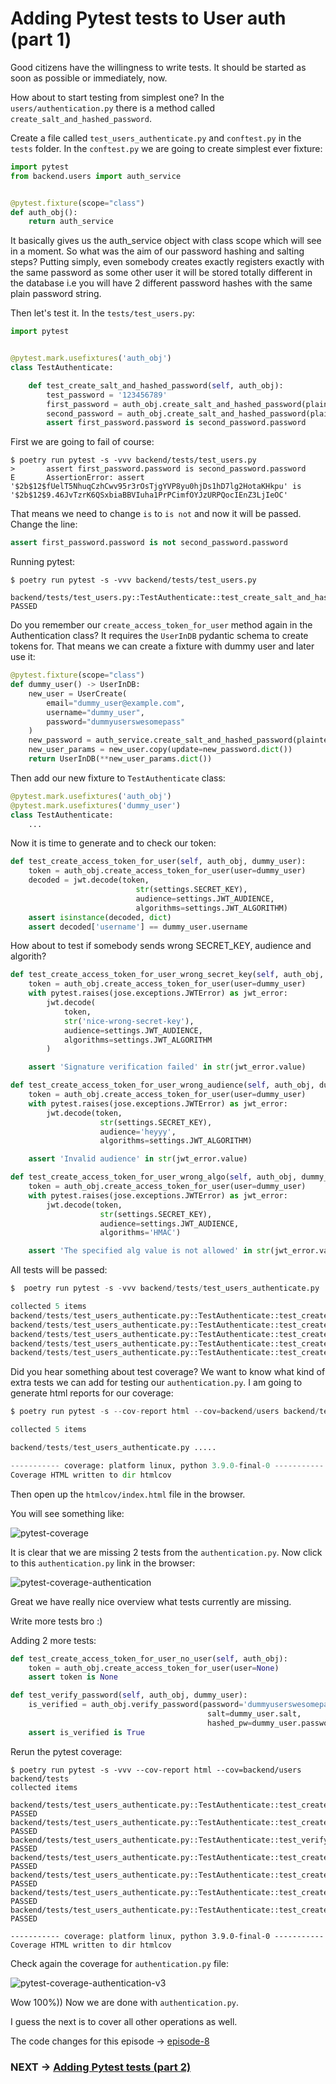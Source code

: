 # Adding Pytest tests to User auth (part 1)

Good citizens have the willingness to write tests. It should be started as soon as possible or immediately, now.

How about to start testing from simplest one? In the `users/authentication.py` there is a method called `create_salt_and_hashed_password`.

Create a file called `test_users_authenticate.py` and `conftest.py` in the `tests` folder.
In the `conftest.py` we are going to create simplest ever fixture:

```python
import pytest
from backend.users import auth_service


@pytest.fixture(scope="class")
def auth_obj():
    return auth_service
```

It basically gives us the auth_service object with class scope which will see in a moment.
So what was the aim of our password hashing and salting steps? Putting simply, even somebody creates exactly registers exactly with the same password as some other user it will be stored totally different in the database i.e you will have 2 different password hashes with the same plain password string.

Then let's test it. In the `tests/test_users.py`:

```python
import pytest


@pytest.mark.usefixtures('auth_obj')
class TestAuthenticate:

    def test_create_salt_and_hashed_password(self, auth_obj):
        test_password = '123456789'
        first_password = auth_obj.create_salt_and_hashed_password(plaintext_password=test_password)
        second_password = auth_obj.create_salt_and_hashed_password(plaintext_password=test_password)
        assert first_password.password is second_password.password
```

First we are going to fail of course:

```shell
$ poetry run pytest -s -vvv backend/tests/test_users.py
>       assert first_password.password is second_password.password
E       AssertionError: assert '$2b$12$fUelT5NhuqCzhCwv95r3rOsTjgYVP8yu0hjDs1hD7lg2HotaKHkpu' is '$2b$12$9.46JvTzrK6QSxbiaBBVIuha1PrPCimfOYJzURPQocIEnZ3LjIeOC'
```

That means we need to change `is` to `is not` and now it will be passed. Change the line:

```python
assert first_password.password is not second_password.password
```

Running pytest:

```shell
$ poetry run pytest -s -vvv backend/tests/test_users.py

backend/tests/test_users.py::TestAuthenticate::test_create_salt_and_hashed_password PASSED
```

Do you remember our `create_access_token_for_user` method again in the Authentication class?
It requires the `UserInDB` pydantic schema to create tokens for. That means we can create a fixture with dummy user and later use it:

```python
@pytest.fixture(scope="class")
def dummy_user() -> UserInDB:
    new_user = UserCreate(
        email="dummy_user@example.com",
        username="dummy_user",
        password="dummyuserswesomepass"
    )
    new_password = auth_service.create_salt_and_hashed_password(plaintext_password=new_user.password)
    new_user_params = new_user.copy(update=new_password.dict())
    return UserInDB(**new_user_params.dict())
```

Then add our new fixture to `TestAuthenticate` class:

```python
@pytest.mark.usefixtures('auth_obj')
@pytest.mark.usefixtures('dummy_user')
class TestAuthenticate:
    ...

```

Now it is time to generate and to check our token:

```python
def test_create_access_token_for_user(self, auth_obj, dummy_user):
    token = auth_obj.create_access_token_for_user(user=dummy_user)
    decoded = jwt.decode(token,
                            str(settings.SECRET_KEY),
                            audience=settings.JWT_AUDIENCE,
                            algorithms=settings.JWT_ALGORITHM)
    assert isinstance(decoded, dict)
    assert decoded['username'] == dummy_user.username
```

How about to test if somebody sends wrong SECRET_KEY, audience and algorith?

```python
def test_create_access_token_for_user_wrong_secret_key(self, auth_obj, dummy_user):
    token = auth_obj.create_access_token_for_user(user=dummy_user)
    with pytest.raises(jose.exceptions.JWTError) as jwt_error:
        jwt.decode(
            token,
            str('nice-wrong-secret-key'),
            audience=settings.JWT_AUDIENCE,
            algorithms=settings.JWT_ALGORITHM
        )

    assert 'Signature verification failed' in str(jwt_error.value)

def test_create_access_token_for_user_wrong_audience(self, auth_obj, dummy_user):
    token = auth_obj.create_access_token_for_user(user=dummy_user)
    with pytest.raises(jose.exceptions.JWTError) as jwt_error:
        jwt.decode(token,
                    str(settings.SECRET_KEY),
                    audience='heyyy',
                    algorithms=settings.JWT_ALGORITHM)

    assert 'Invalid audience' in str(jwt_error.value)

def test_create_access_token_for_user_wrong_algo(self, auth_obj, dummy_user):
    token = auth_obj.create_access_token_for_user(user=dummy_user)
    with pytest.raises(jose.exceptions.JWTError) as jwt_error:
        jwt.decode(token,
                    str(settings.SECRET_KEY),
                    audience=settings.JWT_AUDIENCE,
                    algorithms='HMAC')

    assert 'The specified alg value is not allowed' in str(jwt_error.value)
```

All tests will be passed:

```python
$  poetry run pytest -s -vvv backend/tests/test_users_authenticate.py

collected 5 items
backend/tests/test_users_authenticate.py::TestAuthenticate::test_create_salt_and_hashed_password PASSED
backend/tests/test_users_authenticate.py::TestAuthenticate::test_create_access_token_for_user PASSED
backend/tests/test_users_authenticate.py::TestAuthenticate::test_create_access_token_for_user_wrong_secret_key PASSED
backend/tests/test_users_authenticate.py::TestAuthenticate::test_create_access_token_for_user_wrong_audience PASSED
backend/tests/test_users_authenticate.py::TestAuthenticate::test_create_access_token_for_user_wrong_algo PASSED
```

Did you hear something about test coverage? We want to know what kind of extra tests we can add for testing our `authentication.py`. I am going to generate html reports for our coverage:

```python
$ poetry run pytest -s --cov-report html --cov=backend/users backend/tests

collected 5 items

backend/tests/test_users_authenticate.py .....

----------- coverage: platform linux, python 3.9.0-final-0 -----------
Coverage HTML written to dir htmlcov
```

Then open up the `htmlcov/index.html` file in the browser.

You will see something like:

![pytest-coverage](/pytest_cov_users_1.png)

It is clear that we are missing 2 tests from the `authentication.py`. Now click to this `authentication.py` link in the browser:

![pytest-coverage-authentication](/pytest_cov_users_2.png)

Great we have really nice overview what tests currently are missing.

Write more tests bro :)

Adding 2 more tests:

```python
def test_create_access_token_for_user_no_user(self, auth_obj):
    token = auth_obj.create_access_token_for_user(user=None)
    assert token is None

def test_verify_password(self, auth_obj, dummy_user):
    is_verified = auth_obj.verify_password(password='dummyuserswesomepass',
                                            salt=dummy_user.salt,
                                            hashed_pw=dummy_user.password)
    assert is_verified is True
```

Rerun the pytest coverage:

```shell
$ poetry run pytest -s -vvv --cov-report html --cov=backend/users backend/tests
collected items

backend/tests/test_users_authenticate.py::TestAuthenticate::test_create_salt_and_hashed_password PASSED
backend/tests/test_users_authenticate.py::TestAuthenticate::test_create_access_token_for_user_no_user PASSED
backend/tests/test_users_authenticate.py::TestAuthenticate::test_verify_password PASSED
backend/tests/test_users_authenticate.py::TestAuthenticate::test_create_access_token_for_user PASSED
backend/tests/test_users_authenticate.py::TestAuthenticate::test_create_access_token_for_user_wrong_secret_key PASSED
backend/tests/test_users_authenticate.py::TestAuthenticate::test_create_access_token_for_user_wrong_audience PASSED
backend/tests/test_users_authenticate.py::TestAuthenticate::test_create_access_token_for_user_wrong_algo PASSED

----------- coverage: platform linux, python 3.9.0-final-0 -----------
Coverage HTML written to dir htmlcov

```

Check again the coverage for `authentication.py` file:

![pytest-coverage-authentication-v3](/pytest_cov_users_3.png)

Wow 100%)) Now we are done with `authentication.py`.

I guess the next is to cover all other operations as well.

The code changes for this episode -> [episode-8](https://github.com/ShahriyarR/ecommerce-nuxtjs-fastapi-backend/tree/episode-8)

### NEXT -> [Adding Pytest tests (part 2)](./ecommerce-pytest-users-part2)
